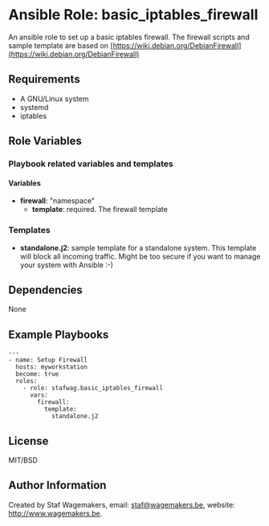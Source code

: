 # Ansible Role: basic_iptables_firewall

An ansible role to set up a basic iptables firewall.
The firewall scripts and sample template are based on 
[https://wiki.debian.org/DebianFirewall](https://wiki.debian.org/DebianFirewall)


## Requirements

* A GNU/Linux system
* systemd
* iptables

## Role Variables

### Playbook related variables and templates

#### Variables

* **firewall**: "namespace"
  * **template**: required. The firewall template

### Templates

* **standalone.j2**: sample template for a standalone system.
  This template will block all incoming traffic. Might be too secure if you want to manage your system with Ansible :-)
  
## Dependencies

None

## Example Playbooks

```
---
- name: Setup Firewall
  hosts: myworkstation
  become: true
  roles:
    - role: stafwag.basic_iptables_firewall
      vars:
        firewall:
          template:
            standalone.j2

```


## License

MIT/BSD

## Author Information

Created by Staf Wagemakers, email: staf@wagemakers.be, website: http://www.wagemakers.be.
